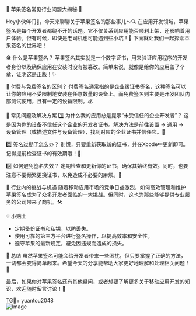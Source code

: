 🍎 苹果签名常见行业问题大揭秘 🍏

Hey小伙伴们👋，今天来聊聊关于苹果签名的那些事儿～🔍 在应用开发领域，苹果签名是每个开发者都绕不开的话题。它不仅关系到应用能否顺利上架，还影响着用户体验。但有时候，即使是老司机也可能遇到些小坑！🔧 下面就让我们一起探索苹果签名的世界吧！

🛠️ 什么是苹果签名？
苹果签名其实就是一个数字证书，用来验证应用程序的开发者身份以及确保应用在安装时没有被篡改。简单来说，就像是给你的应用盖了个章，证明这是正版！✨

💸 付费与免费签名的区别？
付费签名通常指的是企业级证书签名，这种签名可以让你的应用不受限制地安装在任意数量的设备上。而免费签名则主要是开发团队内部测试使用，且有一定的设备限制。💰

🤔 常见问题及解决方案
1️⃣ 为什么我的应用总是提示“未受信任的企业开发者”？
这是因为你的设备不信任这个企业的开发者证书。解决方法是前往设置 -> 通用 -> 设备管理（或描述文件与设备管理），找到对应的企业证书并信任它。📱

2️⃣ 签名过期了怎么办？
别慌，只要重新获取新的证书，并在Xcode中更新即可。记得提前检查证书的有效期哦！📅

3️⃣ 如何避免签名失效？
定期检查和更新你的证书，确保其始终有效。同时，也要注意不要频繁更换证书，以免造成不必要的麻烦。🔄

💼 行业内的挑战与机遇
随着移动应用市场的竞争日益激烈，如何高效管理和维护苹果签名成为了众多开发者面临的一大挑战。但同时，这也为那些能够提供专业服务的公司带来了商机。🛠️

💡 小贴士
- 定期备份证书和私钥，以防丢失。
- 使用可靠的第三方平台进行签名操作，以提高效率和安全性。
- 遵守苹果的最新规定，避免因违规而造成的损失。

🌈 总结
虽然苹果签名可能会给开发者带来一些困扰，但只要掌握了正确的方法，一切都会变得简单起来。希望今天的分享能帮助大家更好地理解和处理相关问题！🎉

最后，如果你对苹果签名还有其他疑问，或者想要了解更多关于移动应用开发的知识，欢迎随时留言讨论！💬

TG💪+ yuantou2048  
![Image](https://github.com/user-attachments/assets/b096be7b-4918-425d-a280-69484dc5cd6f)
